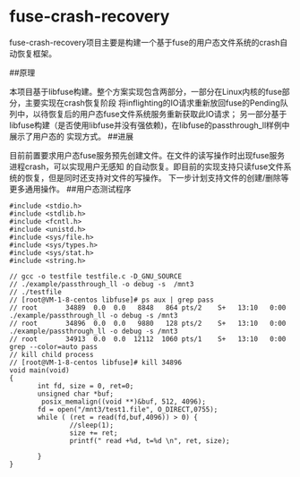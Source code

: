# fuse-crash-recovery

fuse-crash-recovery项目主要是构建一个基于fuse的用户态文件系统的crash自动恢复框架。

##原理

本项目基于libfuse构建。整个方案实现包含两部分，一部分在Linux内核的fuse部分，主要实现在crash恢复阶段
将inflighting的IO请求重新放回fuse的Pending队列中，以待恢复后的用户态fuse文件系统服务重新获取此IO请求；
另一部分基于libfuse构建（是否使用libfuse并没有强依赖)，在libfuse的passthrough_ll样例中展示了用户态的
实现方式。
##进展

目前前置要求用户态fuse服务预先创建文件。在文件的读写操作时出现fuse服务进程crash，可以实现用户无感知
的自动恢复。即目前的实现支持只读fuse文件系统的恢复，但是同时还支持对文件的写操作。
下一步计划支持文件的创建/删除等更多通用操作。
##用户态测试程序

```
#include <stdio.h>
#include <stdlib.h>
#include <fcntl.h>
#include <unistd.h>
#include <sys/file.h>
#include <sys/types.h>
#include <sys/stat.h> 
#include <string.h>

// gcc -o testfile testfile.c -D_GNU_SOURCE
// ./example/passthrough_ll -o debug -s  /mnt3
// ./testfile
// [root@VM-1-8-centos libfuse]# ps aux | grep pass
// root       34889  0.0  0.0   8848   864 pts/2    S+   13:10   0:00 ./example/passthrough_ll -o debug -s /mnt3
// root       34896  0.0  0.0   9880   128 pts/2    S+   13:10   0:00 ./example/passthrough_ll -o debug -s /mnt3
// root       34913  0.0  0.0  12112  1060 pts/1    S+   13:10   0:00 grep --color=auto pass
// kill child process
// [root@VM-1-8-centos libfuse]# kill 34896 
void main(void)
{
       int fd, size = 0, ret=0;
       unsigned char *buf;
        posix_memalign((void **)&buf, 512, 4096);
       fd = open("/mnt3/test1.file", O_DIRECT,0755);
       while ( (ret = read(fd,buf,4096)) > 0) {
               //sleep(1);
               size += ret;
               printf(" read +%d, t=%d \n", ret, size);

       }
}
```
